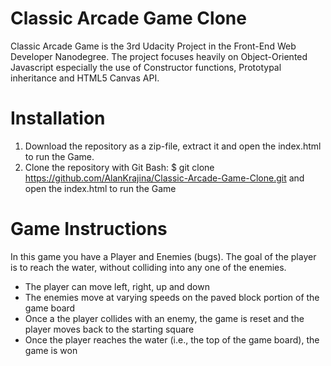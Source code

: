 # Classic Arcade Game Clone
Classic Arcade Game is the 3rd Udacity Project in the Front-End Web Developer Nanodegree. The project focuses heavily on Object-Oriented Javascript especially the use of Constructor functions, Prototypal inheritance and HTML5 Canvas API.

# Installation
1. Download the repository as a zip-file, extract it and open the index.html to run the Game.
2. Clone the repository with Git Bash: $ git clone https://github.com/AlanKrajina/Classic-Arcade-Game-Clone.git and open the index.html to run the Game

# Game Instructions
In this game you have a Player and Enemies (bugs). The goal of the player is to reach the water, without colliding into any one of the enemies.

- The player can move left, right, up and down
- The enemies move at varying speeds on the paved block portion of the game board
- Once a the player collides with an enemy, the game is reset and the player moves back to the starting square
- Once the player reaches the water (i.e., the top of the game board), the game is won

